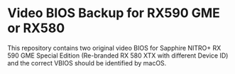 # Video BIOS Backup for RX590 GME or RX580
This repository contains two original video BIOS for Sapphire NITRO+ RX 590 GME Special Edition (Re-branded RX 580 XTX with different Device ID) and the correct VBIOS should be identified by macOS.

